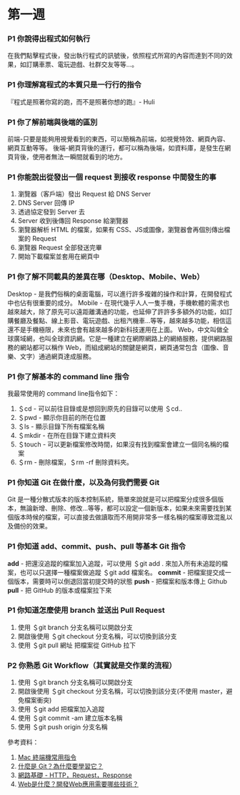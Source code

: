 # 第一週
### P1 你說得出程式如何執行
在我們點擊程式後，發出執行程式的訊號後，依照程式所寫的內容而達到不同的效果，如訂購車票、電玩遊戲、社群交友等等...。
### P1 你理解寫程式的本質只是一行行的指令
『程式是照著你寫的跑，而不是照著你想的跑』- Huli
### P1 你了解前端與後端的區別
前端-只要是能夠用視覺看到的東西，可以簡稱為前端，如視覺特效、網頁內容、網頁互動等等。
後端-網頁背後的運行，都可以稱為後端，如資料庫，是發生在網頁背後，使用者無法一瞬間就看到的地方。
### P1 你能說出從發出一個 request 到接收 response 中間發生的事
1. 瀏覽器（客戶端）發出 Request 給 DNS Server
2. DNS Server 回傳 IP
3. 透過協定發到 Server 去
4. Server 收到後傳回 Response 給瀏覽器
5. 瀏覽器解析 HTML 的檔案，如果有 CSS、JS或圖像，瀏覽器會再個別傳出檔案的 Request  
6. 瀏覽器 Request 全部發送完畢
7. 開始下載檔案並套用在網頁中
### P1 你了解不同載具的差異在哪（Desktop、Mobile、Web）
Desktop - 是我們俗稱的桌面電腦，可以進行許多複雜的操作和計算，在開發程式中也佔有很重要的成分。
Mobile - 在現代幾乎人人一隻手機，手機軟體的需求也越來越大，除了原先可以遠距離溝通的功能，也延伸了許許多多額外的功能，如訂購餐廳及餐點、線上影音、電玩遊戲、出租汽機車...等等，越來越多功能，相信這還不是手機極限，未來也會有越來越多的新科技運用在上面。
Web，中文叫做全球廣域網，也叫全球資訊網。它是一種建立在網際網路上的網絡服務，提供網路服務的網站都可以稱作 Web，而組成網站的關鍵是網頁，網頁通常包含（圖像、音樂、文字）通過網頁達成服務。


### P1 你了解基本的 command line 指令
我最常使用的 command line指令如下：
1. ＄cd - 可以前往目錄或是想回到原先的目錄可以使用 ＄cd..
2. ＄pwd - 顯示你目前的所在位置
3. ＄ls - 顯示目錄下所有檔案名稱
4. ＄mkdir - 在所在目錄下建立資料夾
5. ＄touch - 可以更新檔案修改時間，如果沒有找到檔案會建立一個同名稱的檔案
6. ＄rm - 刪除檔案，＄rm -rf 刪除資料夾。
### P1 你知道 Git 在做什麼，以及為何我們需要 Git
Git 是一種分散式版本的版本控制系統，簡單來說就是可以把檔案分成很多個版本，無論新增、刪除、修改...等等，都可以設定一個新版本，如果未來需要找到某個版本時候的檔案，可以直接去做讀取而不用開非常多一樣名稱的檔案導致混亂以及備份的效果。
### P1 你知道 add、commit、push、pull 等基本 Git 指令
**add** - 把還沒追蹤的檔案加入追蹤，可以使用 ＄git add . 來加入所有未追蹤的檔案，也可以只選擇一種檔案做追蹤 ＄git add 檔案名。 
**commit** - 把檔案提交成一個版本，需要時可以倒退回當初提交時的狀態 
**push** - 把檔案和版本傳上 Github
**pull** - 把 GitHub 的版本或檔案拉下來
### P1 你知道怎麼使用 branch 並送出 Pull Request
1. 使用 ＄git branch 分支名稱可以開啟分支
2. 開啟後使用 ＄git checkout 分支名稱，可以切換到該分支
3. 使用 ＄git pull 網址 把檔案從 GitHub 拉下
### P2 你熟悉 Git Workflow（其實就是交作業的流程）
1. 使用 ＄git branch 分支名稱可以開啟分支
2. 開啟後使用 ＄git checkout 分支名稱，可以切換到該分支(不使用 master，避免檔案衝突) 
4. 使用 ＄git add 把檔案加入追蹤
5. 使用 ＄git commit -am 建立版本名稱
6. 使用 ＄git push origin 分支名稱 

參考資料：
1. [Mac 終端機常用指令](https://zhung.com.tw/article/mac-terminal-often-used-commands/)
2. [什麼是 Git？為什麼要學習它？](https://gitbook.tw/chapters/introduction/what-is-git.html)
3. [網路基礎 - HTTP，Request，Response](https://medium.com/@miahsuwork/%E7%AC%AC%E5%85%AD%E9%80%B1-%E7%B6%B2%E8%B7%AF%E5%9F%BA%E7%A4%8E-http-request-response-7d7e0cb88ed8)
4. [Web是什麼？開發Web應用需要哪些技術？](https://kknews.cc/code/6oe8aqm.html)